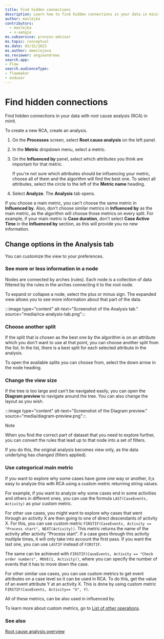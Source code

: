 ```yaml
---
title: Find hidden connections
description: Learn how to find hidden connections in your data in minit.
author: maslejka
contributors:
  - maslejka
  - v-aangie
ms.subservice: process-advisor
ms.topic: conceptual
ms.date: 03/31/2023
ms.author: mmaslejova
ms.reviewer: angieandrews
search.app:
- Flow
search.audienceType:
- flowmaker
- enduser
---
```


# Find hidden connections

Find hidden connections in your data with root cause analysis (RCA) in minit.

To create a new RCA, create an analysis.

1. On the **Processes** screen, select **Root cause analysis** on the left panel.

1. In the **Metric** dropdown menu, select a metric.

1. On the **Influenced by** panel, select which attributes you think are important for that metric.

   If you're not sure which attributes should be influencing your metric, choose all of them and the algorithm will find the best one. To select all attributes, select the circle to the left of the **Metric name** heading.

1. Select **Analyze**. The **Analysis** tab opens.

If you choose a main metric, you can't choose the same metric in **Influenced by**. Also, don't choose similar metrics in **Influenced by** as the main metric, as the algorithm will choose those metrics on every split. For example, if your main metric is **Case duration**, don't select **Case Active Time** in the **Influenced by** section, as this will provide you no new information.

## **Change options in the Analysis tab**

You can customize the view to your preferences.

### See more or less information in a node

Nodes are connected by arches (rules). Each node is a collection of data filtered by the rules in the arches connecting it to the root node.

To expand or collapse a node, select the plus or minus sign. The expanded view allows you to see more information about that part of the data.

:::image type="content" alt-text="Screenshot of the Analysis tab." source="media/rca-analysis-tab.png":::

### Choose another split

If the split that is chosen as the best one by the algorithm is on an attribute which you don't want to use at that point, you can choose another split from the list. In the list, there is a best split for each selected attribute in the analysis.

To open the available splits you can choose from, select the down arrow in the node heading.

### Change the view size

If the tree is too large and can't be navigated easily, you can open the **Diagram preview** to navigate around the tree. You can also change the layout as you wish.

:::image type="content" alt-text="Screenshot of the Diagram preview." source="media/diagram-preview.png":::

> [!NOTE]
>
> When you find the correct part of dataset that you need to explore further, you can convert the rules that lead up to that node into a set of filters. 
>
> If you do this, the original analysis becomes view only, as the data underlying has changed (filters applied).

### Use categorical main metric

If you want to explore why some cases have gone one way or another, it;s easy to analyze this with RCA using a custom metric returning string values.

For example, if you want to analyze why some cases end in some activities and others in different ones, you can use the formula `LAST(CaseEvents, Activity)` as your custom metric.

For other use cases, you might want to explore why cases that went through an activity X are then going to one of direct descendants of activity X. For this, you can use custom metric `FIRSTIF(CaseEvents, Activity == "Process start", NEXT(Activity))`. This metric returns the name of the activity after activity "Process start". If a case goes through this activity multiple times, it will only take into account the first pass. If you want the last one, you can use `LASTIF` instead of `FIRSTIF`.

The same can be achieved with `FIRSTIF(CaseEvents, Activity == "Check order numbers", MOVE(1, Activity))`, where you can specify the number of events that it has to move down the case.

For other similar use cases, you can use custom metrics to get event attributes on a case level so it can be used in RCA. To do this, get the value of an event attribute Y at an activity X. This is done by using custom metric `FIRSTIF(CaseEvents, Activity== "X", Y)`.

All of these metrics, can be also used in influenced by.

To learn more about custom metrics, go to [List of other operations](other-operations.md).

### See also

[Root cause analysis overview](root-cause-analysis-overview.md)